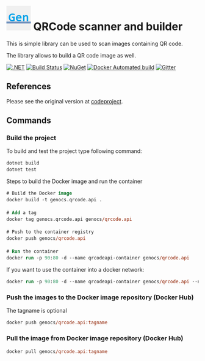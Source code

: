 ![QRCode Library](https://raw.githubusercontent.com/genocs/clean-architecture-template/master/images/genocs-icon.png) QRCode scanner and builder
=========

This is simple library can be used to scan images containing QR code.

The library allows to build a QR code image as well.



[![.NET](https://github.com/Genocs/qrcode/actions/workflows/dotnet.yml/badge.svg?branch=master)](https://github.com/Genocs/qrcode/actions/workflows/dotnet.yml) [![Build Status](https://app.travis-ci.com/Genocs/qrcode.svg?branch=master)](https://app.travis-ci.com/github/Genocs/qrcode) <a href="https://www.nuget.org/packages/Genocs.QRCodeLibrary/" rel="Genocs.QRCodeLibrary">![NuGet](https://buildstats.info/nuget/genocs.qrcodelibrary)</a> <a href="https://hub.docker.com/repository/docker/genocs/qrcode.api/" rel="Genocs.QRCodeLibrary">![Docker Automated build](https://img.shields.io/docker/automated/genocs/qrcode.api)</a> [![Gitter](https://img.shields.io/badge/chat-on%20gitter-blue.svg)](https://gitter.im/genocs/)



## References

Please see the original version at [codeproject](https://www.codeproject.com/Articles/1250071/QR-Code-Encoder-and-Decoder-NET-Framework-Standard/).

## Commands

###  Build the project

To build and test the project type following command:

```ps
dotnet build
dotnet test
```

Steps to build the Docker image and run the container

```ps
# Build the Docker image
docker build -t genocs.qrcode.api .

# Add a tag
docker tag genocs.qrcode.api genocs/qrcode.api

# Push to the container registry
docker push genocs/qrcode.api

# Run the container 
docker run -p 90:80 -d --name qrcodeapi-container genocs/qrcode.api
```

If you want to use the container into a docker network:

``` ps
docker run -p 90:80 -d --name qrcodeapi-container genocs/qrcode.api --network genocs-network
```

###  Push the images to the Docker image repository (Docker Hub)

The tagname is optional

``` ps
docker push genocs/qrcode.api:tagname
```

### Pull the image from Docker image repository (Docker Hub)

``` ps
docker pull genocs/qrcode.api:tagname
```
